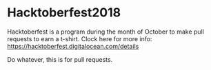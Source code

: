 # Hacktoberfest2018

Hacktoberfest is a program during the month of October to make pull requests to earn a t-shirt. Clock here for more info: https://hacktoberfest.digitalocean.com/details

Do whatever, this is for pull requests.
